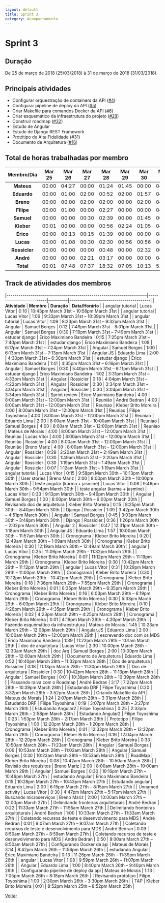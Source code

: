 ```yaml
---
layout: default
title: Sprint 3
category: Acompanhamento
---
```


# Sprint 3

## Duração

De 25 de março de 2018 (25/03/2018) à 31 de março de 2018 (31/03/2018).

## Principais atividades

* Configurar orquestração de containers da API ([#4](https://github.com/fga-gpp-mds/2018.1-VoxPop-API/issues/4))
* Configurar pipeline de deploy da API ([#5](https://github.com/fga-gpp-mds/2018.1-VoxPop-API/issues/5))
* Criar Makefile para comandos Docker da API ([#6](https://github.com/fga-gpp-mds/2018.1-VoxPop-API/issues/6))
* Criar esquemático da infraestrutura do projeto ([#28](https://github.com/fga-gpp-mds/2018.1-VoxPop-WebApp/issues/28))
* Construir roadmap ([#32](https://github.com/fga-gpp-mds/2018.1-VoxPop-WebApp/issues/32))
* Estudo de Angular
* Estudo de Django REST Framework
* Protótipo de Alta Fidelidade ([#31](https://github.com/fga-gpp-mds/2018.1-VoxPop-WebApp/issues/31))
* Documento de Arquitetura ([#16](https://github.com/fga-gpp-mds/2018.1-VoxPop-WebApp/issues/16))

## Total de horas trabalhadas por membro

| **Membro/Dia** | **Mar 25** | **Mar 26** | **Mar 27** | **Mar 28** | **Mar 29** | **Mar 30** | **Mar 31** | **Total** |
| :-: | :-: | :-: | :-: | :-: | :-: | :-: | :-: | :-: |
| **Mateus** | 00:00 | 04:27 | 00:00 | 01:24 | 01:45 | 00:00 | 04:00 | 11:36 |
| **Eduardo** | 00:00 | 01:00 | 02:00 | 00:52 | 02:00 | 01:57 | 04:00 | 11:49 |
| **Breno** | 00:00 | 00:00 | 02:00 | 02:00 | 00:00 | 02:00 | 04:00 | 10:00 |
| **Filipe** | 00:00 | 01:00 | 00:00 | 02:27 | 00:00 | 00:00 | 04:00 | 07:27 |
| **Samuel** | 00:00 | 00:00 | 00:30 | 02:39 | 00:00 | 01:45 | 06:13 | 11:07 |
| **Kleber** | 00:01 | 00:00 | 00:00 | 00:56 | 02:24 | 01:05 | 04:00 | 08:25 |
| **Érico** | 00:00 | 00:13 | 00:15 | 01:39 | 00:00 | 00:00 | 08:06 | 10:14 |
| **Lucas** | 00:00 | 01:08 | 00:30 | 02:30 | 00:56 | 00:56 | 06:31 | 12:31 |
| **Rossicler** | 00:00 | 00:00 | 00:00 | 00:48 | 00:00 | 02:32 | 06:55 | 10:14 |
| **André** | 00:00 | 00:00 | 02:21 | 03:17 | 00:00 | 00:00 | 04:00 | 09:38 |
| **Total** | 00:01 | 07:48 | 07:37 | 18:32 | 07:05 | 10:13 | 51:45 | 103:01 |

## Track de atividades dos membros

|-----------------------------------------------------------------------|--------------------------|----------|-----------------------------------------|
| **Atividade**                                                              | **Membro**                  | **Duração** | **Data/Horário**                                    |
| angular tutorial                                       | Lucas Vitor                    | 0:16 | 10:43pm March 31st – 10:58pm March 31st |
| angular tutorial                                       | Lucas Vitor                    | 1:06 | 9:33pm March 31st – 10:39pm March 31st  |
| angular tutorial                                       | Lucas Vitor                    | 1:09 | 8:23pm March 31st – 9:32pm March 31st   |
| Angular                                                | Samuel Borges            | 0:12 | 7:49pm March 31st – 8:01pm March 31st   |
| Angular                                                | Samuel Borges            | 0:30 | 7:19pm March 31st – 7:49pm March 31st   |
| estudar django                                         | Érico Maximiano Bandeira | 0:15 | 7:25pm March 31st – 7:40pm March 31st   |
| estudar django                                         | Érico Maximiano Bandeira | 1:08 | 6:17pm March 31st – 7:24pm March 31st   |
| Angular                                                | Samuel Borges            | 1:00 | 6:13pm March 31st – 7:13pm March 31st   |
| Angular.JS                                             | Eduardo Lima              | 2:00 | 4:30pm March 31st – 6:30pm March 31st   |
| estudar django                                         | Érico Maximiano Bandeira | 1:41 | 4:35pm March 31st – 6:16pm March 31st   |
| Angular                                                | Samuel Borges            | 0:30 | 5:40pm March 31st – 6:11pm March 31st   |
| estudar django                                         | Érico Maximiano Bandeira | 1:02 | 3:31pm March 31st – 4:33pm March 31st   |
| Angular                                                | Rossicler                | 0:18 | 4:04pm March 31st – 4:22pm March 31st   |
| Angular                                                | Rossicler                | 0:30 | 3:34pm March 31st – 4:04pm March 31st   |
| Angular                                                | Rossicler                | 0:30 | 3:04pm March 31st – 3:34pm March 31st   |
| Sprint review                                          | Érico Maximiano Bandeira | 4:00 | 8:00am March 31st – 12:00pm March 31st  |
| Reunião                                                | André Bedran             | 4:00 | 8:00am March 31st – 12:00pm March 31st   |
| Reuniao                                                | Kleber Brito Moreira     | 4:00 | 8:00am March 31st – 12:00pm March 31st   |
| Reuniao                                                | Filipe Toyoshima         | 4:00 | 8:00am March 31st – 12:00pm March 31st   |
| Reuniao                                                | Eduardo Lima             | 2:00 | 8:00am March 31st – 10:00am March 31st   |
| Reuniao                                                | Samuel Borges            | 4:00 | 8:00am March 31st – 12:00pm March 31st  |
| Reuniao                                                | Mateus de Morais         | 4:00 | 8:00am March 31st – 12:00pm March 31st  |
| Reuniao                                                | Lucas Vitor                    | 4:00 | 8:00am March 31st – 12:00pm March 31st   |
| Reunião                                                | Rossicler                | 4:00 | 8:00am March 31st – 12:00pm March 31st  |
| Reunião                                                | Breno Mariz              | 4:00 | 8:00am March 31st – 12:00pm March 31st  |
| Angular                                                | Rossicler                | 0:29 | 2:20am March 31st – 2:49am March 31st   |
| Angular                                                | Rossicler                | 0:30 | 1:49am March 31st – 2:20am March 31st   |
| Angular                                                | Rossicler                | 0:30 | 1:19am March 31st – 1:49am March 31st   |
| Angular                                                | Rossicler                | 0:07 | 1:12am March 31st – 1:19am March 31st   |
| angular tutorial                                       | Lucas Vitor                    | 0:15 | 9:58pm March 30th – 10:13pm March 30th  |
| User stories                                           | Breno Mariz              | 2:00 | 8:00pm March 30th – 10:00pm March 30th  |
| teste angular (karma + jasmine)                        | Lucas Vitor                    | 0:08 | 9:46pm March 30th – 9:54pm March 30th   |
| teste angular (karma + jasmine)                        | Lucas Vitor                    | 0:33 | 9:13pm March 30th – 9:46pm March 30th   |
| Angular                                                | Samuel Borges            | 1:00 | 8:00pm March 30th – 9:00pm March 30th   |
| Revisando doc de arquitetura                           | Kleber Brito Moreira     | 0:15 | 8:25pm March 30th – 8:40pm March 30th   |
| Django                                                 | Rossicler                | 1:09 | 3:42pm March 30th – 4:51pm March 30th   |
| Angular                                                | Samuel Borges            | 0:45 | 3:03pm March 30th – 3:48pm March 30th   |
| Django                                                 | Rossicler                | 0:36 | 1:26pm March 30th – 2:02pm March 30th   |
| Angular 2                                              | Rossicler                | 0:47 | 12:31pm March 30th – 1:18pm March 30th  |
| Angular.JS                                             | Eduardo Lima              | 1:57 | 10:00am March 30th – 11:57am March 30th |
| Cronograma                                             | Kleber Brito Moreira     | 0:20 | 12:49am March 30th – 1:09am March 30th  |
| Cronograma                                             | Kleber Brito Moreira     | 0:30 | 12:19am March 30th – 12:49am March 30th |
| angular                                                | Lucas Vitor                    | 0:25 | 11:06pm March 29th – 11:32pm March 29th |
| Cronograma                                             | Kleber Brito Moreira     | 0:07 | 11:12pm March 29th – 11:19pm March 29th |
| Cronograma                                             | Kleber Brito Moreira     | 0:30 | 10:42pm March 29th – 11:12pm March 29th |
| angular                                                | Lucas Vitor                    | 0:31 | 10:29pm March 29th – 11:00pm March 29th |
| Cronograma                                             | Kleber Brito Moreira     | 0:30 | 10:12pm March 29th – 10:42pm March 29th |
| Cronograma                                             | Kleber Brito Moreira     | 0:18 | 7:36pm March 29th – 7:55pm March 29th   |
| Cronograma                                             | Kleber Brito Moreira     | 0:01 | 6:35pm March 29th – 6:35pm March 29th   |
| Cronograma                                             | Kleber Brito Moreira     | 0:16 | 6:03pm March 29th – 6:19pm March 29th   |
| Cronograma                                             | Kleber Brito Moreira     | 0:30 | 5:33pm March 29th – 6:03pm March 29th   |
| Cronograma                                             | Kleber Brito Moreira     | 0:10 | 4:26pm March 29th – 4:35pm March 29th   |
| Cronograma                                             | Kleber Brito Moreira     | 0:02 | 4:23pm March 29th – 4:25pm March 29th   |
| Cronograma                                             | Kleber Brito Moreira     | 0:01 | 4:19pm March 29th – 4:20pm March 29th   |
| Fazendo esquemático da infraestrutura                  | Mateus de Morais         | 1:45 | 10:23am March 29th – 12:08pm March 29th |
| Angular.JS                                             | Eduardo Lima              | 2:00 | 10:00am March 29th – 12:00pm March 29th |
| escrevendo doc com os MDS                              | Érico Maximiano Bandeira | 1:39 | 11:22pm March 28th – 1:01am March 29th  |
| doc de arquitetura                                     | Lucas Vitor                    | 2:30 | 10:00pm March 28th – 12:30am March 29th |
| doc  Arq                                               | Samuel Borges            | 2:00 | 10:00pm March 28th – 12:00am March 29th |
| Documento de Arquitetura                               | Eduardo Lima              | 0:52 | 10:40pm March 28th – 11:32pm March 28th |
| Doc de arquitetura                                     | Rossicler                | 0:18 | 11:13pm March 28th – 11:30pm March 28th |
| Doc de arquitetura                                     | Rossicler                | 0:30 | 10:42pm March 28th – 11:13pm March 28th |
| Angular                                                | Samuel Borges            | 0:01 | 10:39pm March 28th – 10:39pm March 28th |
| Passando raiva com o Roadmap                           | André Bedran             | 3:17 | 7:22pm March 28th – 10:39pm March 28th  |
| Estudando DRF                                          | Filipe Toyoshima         | 0:20 | 3:32pm March 28th – 3:52pm March 28th   |
| Criando Makefile da API                                | Mateus de Morais         | 1:24 | 2:07pm March 28th – 3:31pm March 28th   |
| Estudando DRF                                          | Filipe Toyoshima         | 0:19 | 3:07pm March 28th – 3:27pm March 28th   |
| Estudando Angular2                                     | Filipe Toyoshima         | 0:25 | 2:33pm March 28th – 2:58pm March 28th   |
| Estudando Angular2                                     | Filipe Toyoshima         | 0:23 | 1:53pm March 28th – 2:17pm March 28th   |
| Prototipo                                              | Filipe Toyoshima         | 1:00 | 12:20pm March 28th – 1:20pm March 28th  |
| Cronograma                                             | Kleber Brito Moreira     | 0:01 | 12:32pm March 28th – 12:32pm March 28th |
| Cronograma                                             | Kleber Brito Moreira     | 0:16 | 12:04pm March 28th – 12:20pm March 28th |
| Cronograma                                             | Kleber Brito Moreira     | 0:33 | 10:50am March 28th – 11:23am March 28th |
| Angular                                                | Samuel Borges            | 0:09 | 10:53am March 28th – 11:02am March 28th |
| Angular                                                | Samuel Borges            | 0:30 | 10:23am March 28th – 10:53am March 28th |
| RoadMap                                                | Kleber Brito Moreira     | 0:08 | 10:42am March 28th – 10:50am March 28th |
| Revisão dos requisitos                                 | Breno Mariz              | 2:00 | 8:00am March 28th – 10:00am March 28th  |
| Angular                                                | Samuel Borges            | 0:30 | 10:16pm March 27th – 10:46pm March 27th |
| estudando Angular                                      | Érico Maximiano Bandeira | 0:15 | 10:28pm March 27th – 10:43pm March 27th |
| Estudando angular                                      | Eduardo Lima              | 2:00 | 6:15pm March 27th – 8:15pm March 27th   |
| Unnamed activity                                       | Lucas Vitor                    | 0:30 | 4:47pm March 27th – 5:17pm March 27th   |
| Buscando microserviços                                 | Breno Mariz              | 2:00 | 10:00am March 27th – 12:00pm March 27th |
| Delimitando fronteiras arquiteturais                   | André Bedran             | 0:22 | 11:33am March 27th – 11:55am March 27th |
| Delimitando fronteiras arquiteturais                   | André Bedran             | 1:00 | 10:33am March 27th – 11:33am March 27th |
| Coletando recursos de teste e desenvolvimento para MDS | André Bedran             | 0:01 | 9:07am March 27th – 9:07am March 27th   |
| Coletando recursos de teste e desenvolvimento para MDS | André Bedran             | 0:09 | 8:50am March 27th – 8:59am March 27th   |
| Coletando recursos de teste e desenvolvimento para MDS | André Bedran             | 0:50 | 8:00am March 27th – 8:50am March 27th   |
| Configurando Docker da api                             | Mateus de Morais         | 3:14 | 8:42pm March 26th – 11:56pm March 26th  |
| estudando Angular                                      | Érico Maximiano Bandeira | 0:13 | 11:26pm March 26th – 11:39pm March 26th |
| angular                                                | Lucas Vitor                    | 1:08 | 9:59pm March 26th – 11:07pm March 26th  |
| Angular                                                | Eduardo Lima              | 1:00 | 8:40pm March 26th – 9:40pm March 26th   |
| Configurando pipeline de deploy da api                 | Mateus de Morais         | 1:13 | 7:05pm March 26th – 8:18pm March 26th   |
| Revisando prototipo                                    | Filipe Toyoshima         | 1:00 | 2:30pm March 26th – 3:30pm March 26th   |
| TAP                                                    | Kleber Brito Moreira     | 0:01 | 8:52pm March 25th – 8:52pm March 25th   |

[Voltar](./../)
